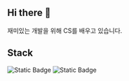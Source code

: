 ## Hi there 👋
재미있는 개발을 위해 CS를 배우고 있습니다.

## Stack
![Static Badge](https://img.shields.io/badge/JS-JavaScript-%23F7DF1E?logo=javascript)
![Static Badge](https://img.shields.io/badge/MySQL-%234479A1?logo=mysql&logoColor=white)

<!--
**Genticca/Genticca** is a ✨ _special_ ✨ repository because its `README.md` (this file) appears on your GitHub profile.

Here are some ideas to get you started:

- 🔭 I’m currently working on ...
- 🌱 I’m currently learning ...
- 👯 I’m looking to collaborate on ...
- 🤔 I’m looking for help with ...
- 💬 Ask me about ...
- 📫 How to reach me: ...
- 😄 Pronouns: ...
- ⚡ Fun fact: ...
-->
